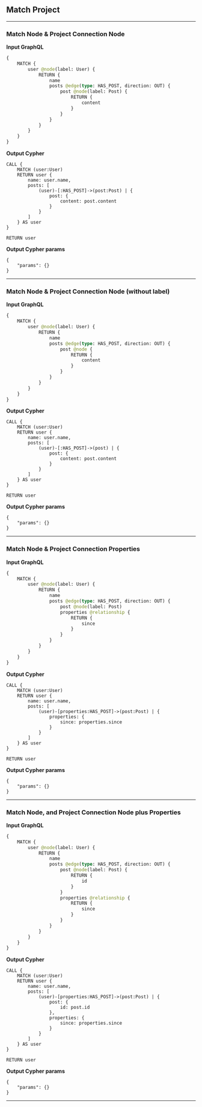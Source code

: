 ## Match Project

---

### Match Node & Project Connection Node

**Input GraphQL**

```graphql
{
    MATCH {
        user @node(label: User) {
            RETURN {
                name
                posts @edge(type: HAS_POST, direction: OUT) {
                    post @node(label: Post) {
                        RETURN {
                            content
                        }
                    }
                }
            }
        }
    }
}
```

**Output Cypher**

```cypher
CALL {
    MATCH (user:User)
    RETURN user {
        name: user.name,
        posts: [
            (user)-[:HAS_POST]->(post:Post) | {
                post: {
                    content: post.content
                }
            }
        ]
    } AS user
}

RETURN user
```

**Output Cypher params**

```params
{
    "params": {}
}
```

---

### Match Node & Project Connection Node (without label)

**Input GraphQL**

```graphql
{
    MATCH {
        user @node(label: User) {
            RETURN {
                name
                posts @edge(type: HAS_POST, direction: OUT) {
                    post @node {
                        RETURN {
                            content
                        }
                    }
                }
            }
        }
    }
}
```

**Output Cypher**

```cypher
CALL {
    MATCH (user:User)
    RETURN user {
        name: user.name,
        posts: [
            (user)-[:HAS_POST]->(post) | {
                post: {
                    content: post.content
                }
            }
        ]
    } AS user
}

RETURN user
```

**Output Cypher params**

```params
{
    "params": {}
}
```

---

### Match Node & Project Connection Properties

**Input GraphQL**

```graphql
{
    MATCH {
        user @node(label: User) {
            RETURN {
                name
                posts @edge(type: HAS_POST, direction: OUT) {
                    post @node(label: Post)
                    properties @relationship {
                        RETURN {
                            since
                        }
                    }
                }
            }
        }
    }
}
```

**Output Cypher**

```cypher
CALL {
    MATCH (user:User)
    RETURN user {
        name: user.name,
        posts: [
            (user)-[properties:HAS_POST]->(post:Post) | {
                properties: {
                    since: properties.since
                }
            }
        ]
    } AS user
}

RETURN user
```

**Output Cypher params**

```params
{
    "params": {}
}
```

---

### Match Node, and Project Connection Node plus Properties

**Input GraphQL**

```graphql
{
    MATCH {
        user @node(label: User) {
            RETURN {
                name
                posts @edge(type: HAS_POST, direction: OUT) {
                    post @node(label: Post) {
                        RETURN {
                            id
                        }
                    }
                    properties @relationship {
                        RETURN {
                            since
                        }
                    }
                }
            }
        }
    }
}
```

**Output Cypher**

```cypher
CALL {
    MATCH (user:User)
    RETURN user {
        name: user.name,
        posts: [
            (user)-[properties:HAS_POST]->(post:Post) | {
                post: {
                    id: post.id
                },
                properties: {
                    since: properties.since
                }
            }
        ]
    } AS user
}

RETURN user
```

**Output Cypher params**

```params
{
    "params": {}
}
```

---
